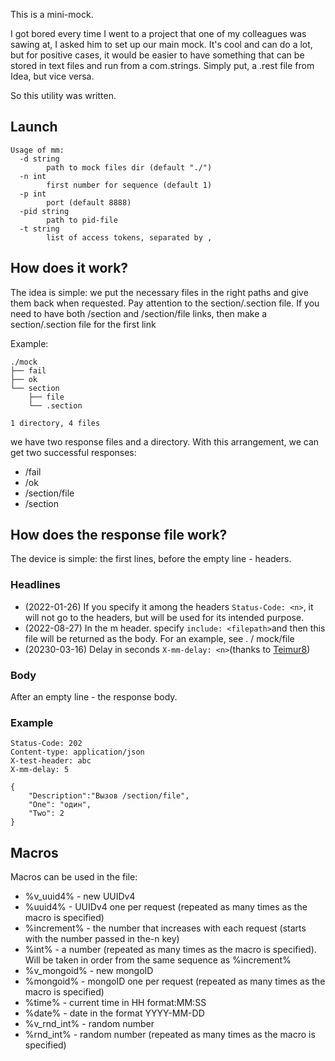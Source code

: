 This is a mini-mock.

I got bored every time I went to a project that one of my colleagues was sawing at, I asked him to set up our main mock. It's cool and can do a lot, but for positive cases, it would be easier to  have something that can be stored in text files and run from a com.strings. Simply put, a .rest file from Idea, but vice versa.

So this utility was written.

## 

## Launch

```
Usage of mm:
  -d string
        path to mock files dir (default "./")
  -n int
        first number for sequence (default 1)
  -p int
        port (default 8888)
  -pid string
        path to pid-file
  -t string
        list of access tokens, separated by ,
```

## 

## How does it work?

The idea is simple: we put the necessary files in the right paths and give them back when requested. Pay attention to the section/.section file. If you need to have both /section and /section/file links, then make a section/.section file for the first link

Example:

```
./mock
├── fail
├── ok
└── section
    ├── file
    └── .section

1 directory, 4 files
```

we have two response files and a directory. With this arrangement, we can get two successful responses:

- /fail
- /ok
- /section/file
- /section

## 

## How does the response file work?

The device is simple: the first lines, before the empty line - headers.

### 

### Headlines

- (2022-01-26) If you specify it among the headers `Status-Code: <n>`, it will not go to the headers, but will be used for its intended purpose.
- (2022-08-27) In the m header. specify `include: <filepath>`and then this file will be returned as the body. For an example, see . / mock/file
- (20230-03-16) Delay in seconds `X-mm-delay: <n>`(thanks to [Teimur8](https://github.com/teimur8))

### Body

After an empty line - the response body.

### Example

```
Status-Code: 202
Content-type: application/json
X-test-header: abc
X-mm-delay: 5

{
	"Description":"Вызов /section/file",
	"One": "один",
	"Two": 2
}
```

## Macros

Macros can be used in the file:

- %v_uuid4% - new UUIDv4
- %uuid4% - UUIDv4 one per request (repeated as many times as the macro is specified)
- %increment% - the number that increases with each request (starts with the number passed in the-n key)
- %int% - a number (repeated as many times as the macro is specified). Will be taken in order from the same sequence as %increment%
- %v_mongoid% - new mongoID
- %mongoid% - mongoID one per request (repeated as many times as the macro is specified)
- %time% - current time in HH format:MM:SS
- %date% - date in the format YYYY-MM-DD
- %v_rnd_int% - random number
- %rnd_int% - random number (repeated as many times as the macro is specified)
